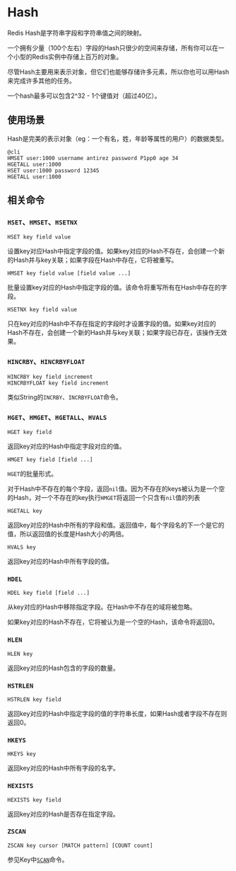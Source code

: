 # Hash

Redis Hash是字符串字段和字符串值之间的映射。

一个拥有少量（100个左右）字段的Hash只很少的空间来存储，所有你可以在一个小型的Redis实例中存储上百万的对象。

尽管Hash主要用来表示对象，但它们也能够存储许多元素，所以你也可以用Hash来完成许多其他的任务。

一个hash最多可以包含2^32 - 1个键值对（超过40亿）。

## 使用场景

Hash是完美的表示对象（eg：一个有名，姓，年龄等属性的用户）的数据类型。

```redis
@cli
HMSET user:1000 username antirez password P1pp0 age 34
HGETALL user:1000
HSET user:1000 password 12345
HGETALL user:1000
```

## 相关命令

### `HSET`、`HMSET`、`HSETNX`

```redis
HSET key field value
```

设置key对应Hash中指定字段的值。如果key对应的Hash不存在，会创建一个新的Hash并与key关联；如果字段在Hash中存在，它将被重写。

```redis
HMSET key field value [field value ...]
```

批量设置key对应的Hash中指定字段的值。该命令将重写所有在Hash中存在的字段。

```redis
HSETNX key field value
```

只在key对应的Hash中不存在指定的字段时才设置字段的值。如果key对应的Hash不存在，会创建一个新的Hash并与key关联；如果字段已存在，该操作无效果。

### `HINCRBY`、`HINCRBYFLOAT`

```redis
HINCRBY key field increment
HINCRBYFLOAT key field increment
```

类似String的`INCRBY`、`INCRBYFLOAT`命令。

### `HGET`、`HMGET`、`HGETALL`、`HVALS`

```redis
HGET key field
```

返回key对应的Hash中指定字段对应的值。

```redis
HMGET key field [field ...]
```

`HGET`的批量形式。

对于Hash中不存在的每个字段，返回`nil`值。因为不存在的keys被认为是一个空的Hash，对一个不存在的key执行`HMGET`将返回一个只含有`nil`值的列表

```redis
HGETALL key
```

返回key对应的Hash中所有的字段和值。返回值中，每个字段名的下一个是它的值，所以返回值的长度是Hash大小的两倍。

```redis
HVALS key
```

返回key对应的Hash中所有字段的值。

### `HDEL`

```redis
HDEL key field [field ...]
```

从key对应的Hash中移除指定字段。在Hash中不存在的域将被忽略。

如果key对应的Hash不存在，它将被认为是一个空的Hash，该命令将返回0。

### `HLEN`

```redis
HLEN key
```

返回key对应的Hash包含的字段的数量。

### `HSTRLEN`

```redis
HSTRLEN key field
```

返回key对应的Hash中指定字段的值的字符串长度，如果Hash或者字段不存在则返回0。

### `HKEYS`

```redis
HKEYS key
```

返回key对应的Hash中所有字段的名字。

### `HEXISTS`

```redis
HEXISTS key field
```

返回key对应的Hash是否存在指定字段。

### `ZSCAN`

```redis
ZSCAN key cursor [MATCH pattern] [COUNT count]
```

参见Key中[`SCAN`](../Key.md#scan)命令。
